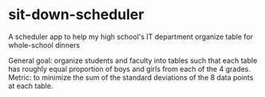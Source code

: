 # sit-down-scheduler
A scheduler app to help my high school's IT department organize table for whole-school dinners

General goal: organize students and faculty into tables such that each table has roughly equal proportion of boys and girls from each of the 4 grades.
Metric: to minimize the sum of the standard deviations of the 8 data points at each table.
